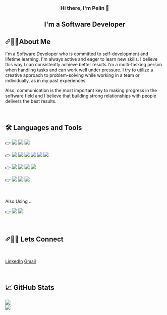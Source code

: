 <h3 align="center">
Hi there, I'm Pelin 👋
</h3>

<h2 align="center">
I'm a Software Developer
</h2> 

<h2 dir="auto"><a id="user-content-necktie-about-me" class="anchor" aria-hidden="true" href="#necktie-about-me"><svg class="octicon octicon-link" viewBox="0 0 16 16" version="1.1" width="16" height="16" aria-hidden="true"><path fill-rule="evenodd" d="M7.775 3.275a.75.75 0 001.06 1.06l1.25-1.25a2 2 0 112.83 2.83l-2.5 2.5a2 2 0 01-2.83 0 .75.75 0 00-1.06 1.06 3.5 3.5 0 004.95 0l2.5-2.5a3.5 3.5 0 00-4.95-4.95l-1.25 1.25zm-4.69 9.64a2 2 0 010-2.83l2.5-2.5a2 2 0 012.83 0 .75.75 0 001.06-1.06 3.5 3.5 0 00-4.95 0l-2.5 2.5a3.5 3.5 0 004.95 4.95l1.25-1.25a.75.75 0 00-1.06-1.06l-1.25 1.25a2 2 0 01-2.83 0z"></path></svg></a>💁‍♂️About Me</h2>

I'm a Software Developer who is committed to self-development and lifetime learning. I'm always active and eager to learn new skills. I believe this way I can consistently achieve better results.I'm a multi-tasking person when handling tasks and can work well under pressure. I try to utilize a creative approach to problem-solving while working in a team or individually, as in my past experiences.

Also, communication is the most important key to making progress in the software field and I believe that building strong relationships with people delivers the best results.

<br>


## 🛠️ Languages and Tools


👉 <img src="https://img.shields.io/badge/GIT-E44C30?style=for-the-badge&logo=git&logoColor=white"> <img src="https://img.shields.io/badge/GitHub-100000?style=for-the-badge&logo=github&logoColor=white"> <img src="https://img.shields.io/badge/Markdown-000000?style=for-the-badge&logo=markdown&logoColor=white">


👉 <img src="https://img.shields.io/badge/Java-ED8B00?style=for-the-badge&logo=java&logoColor=white"> <img src="https://img.shields.io/badge/Spring-6DB33F?style=for-the-badge&logo=spring&logoColor=white"> <img src="https://img.shields.io/badge/Spring_Boot-F2F4F9?style=for-the-badge&logo=spring-boot"> <img src="https://img.shields.io/badge/rabbitmq-%23FF6600.svg?&style=for-the-badge&logo=rabbitmq&logoColor=white"> <img src="https://img.shields.io/badge/PostgreSQL-316192?style=for-the-badge&logo=postgresql&logoColor=white"> <img src="https://img.shields.io/badge/Postman-FF6C37?style=for-the-badge&logo=Postman&logoColor=white">


👉 <img src="https://img.shields.io/badge/HTML5-E34F26?style=for-the-badge&logo=html5&logoColor=white"> <img src="https://img.shields.io/badge/CSS3-1572B6?style=for-the-badge&logo=css3&logoColor=white"> <img src="https://img.shields.io/badge/Bootstrap-563D7C?style=for-the-badge&logo=bootstrap&logoColor=white"> <img src="https://img.shields.io/badge/JavaScript-323330?style=for-the-badge&logo=javascript&logoColor=F7DF1E">


👉 <img src="https://img.shields.io/badge/VSCode-0078D4?style=for-the-badge&logo=visual%20studio%20code&logoColor=white"> <img src="https://img.shields.io/badge/IntelliJ_IDEA-000000.svg?style=for-the-badge&logo=intellij-idea&logoColor=white"> <img src="https://img.shields.io/badge/Adobe%20Photoshop-31A8FF?style=for-the-badge&logo=Adobe%20Photoshop&logoColor=black">


<br>
<p>Also Using .. </p>


👉 <img src="https://img.shields.io/badge/React-20232A?style=for-the-badge&logo=react&logoColor=61DAFB"> <img src="https://img.shields.io/badge/Docker-2CA5E0?style=for-the-badge&logo=docker&logoColor=white"> 



<br>

<h2 dir="auto"><a id="user-content-email-contact" class="anchor" aria-hidden="true" href="#email-contact"><svg class="octicon octicon-link" viewBox="0 0 16 16" version="1.1" width="16" height="16" aria-hidden="true"><path fill-rule="evenodd" d="M7.775 3.275a.75.75 0 001.06 1.06l1.25-1.25a2 2 0 112.83 2.83l-2.5 2.5a2 2 0 01-2.83 0 .75.75 0 00-1.06 1.06 3.5 3.5 0 004.95 0l2.5-2.5a3.5 3.5 0 00-4.95-4.95l-1.25 1.25zm-4.69 9.64a2 2 0 010-2.83l2.5-2.5a2 2 0 012.83 0 .75.75 0 001.06-1.06 3.5 3.5 0 00-4.95 0l-2.5 2.5a3.5 3.5 0 004.95 4.95l1.25-1.25a.75.75 0 00-1.06-1.06l-1.25 1.25a2 2 0 01-2.83 0z"></path></svg></a>🙋‍♀️ Lets Connect</h2> <br>


<p dir="auto"><a href="https://linkedin.com/in/pelinhangisi" rel="nofollow">LinkedIn</a> <a href="mailto:pelinhangisi@gmail.com">Gmail</a> </p>


<br>


## 📈 GitHub Stats 


<img src="https://github-profile-trophy.vercel.app/?username=pelinhangisi&amp;theme=onedark"> 
<br>
<img src="https://github-readme-stats.vercel.app/api/top-langs/?username=pelinhangisi&amp;layout=compact&amp;theme=dark">














<!---
pelinncee/pelinncee is a ✨ special ✨ repository because its `README.md` (this file) appears on your GitHub profile.
You can click the Preview link to take a look at your changes.
--->
